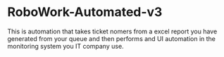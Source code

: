 # RoboWork-Automated-v3
This is automation that takes ticket nomers from a excel report you have generated from your queue and then performs and UI automation in the monitoring system you IT company use.
